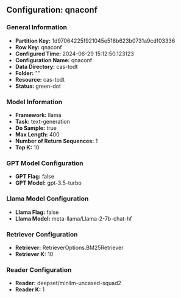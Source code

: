 ## Configuration: qnaconf

### General Information
- **Partition Key:** 1d97064225f921045e518b623b0731a9cdf03336
- **Row Key:** qnaconf
- **Configured Time:** 2024-06-29 15:12:50.123123
- **Configuration Name:** qnaconf
- **Data Directory:** cas-todt
- **Folder:** ""
- **Resource:** cas-todt
- **Status:** green-dot

### Model Information
- **Framework:** llama
- **Task:** text-generation
- **Do Sample:** true
- **Max Length:** 400
- **Number of Return Sequences:** 1
- **Top K:** 10

### GPT Model Configuration
- **GPT Flag:** false
- **GPT Model:** gpt-3.5-turbo

### Llama Model Configuration
- **Llama Flag:** false
- **Llama Model:** meta-llama/Llama-2-7b-chat-hf

### Retriever Configuration
- **Retriever:** RetrieverOptions.BM25Retriever
- **Retriever K:** 10

### Reader Configuration
- **Reader:** deepset/minilm-uncased-squad2
- **Reader K:** 1



